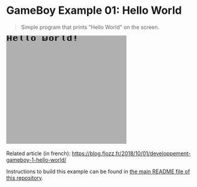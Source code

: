 # GameBoy Example 01: Hello World

> Simple program that prints "Hello World" on the screen.

![Hello World Screenshot](gameboy-example-hello-world-screenshot.png)

Related article (in french): https://blog.flozz.fr/2018/10/01/developpement-gameboy-1-hello-world/

Instructions to build this example can be found in [the main README file of this repository](https://github.com/flozz/gameboy-examples/#compiling-examples).
